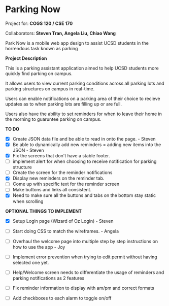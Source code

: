 # Parking Now

Project for: **COGS 120 / CSE 170**

Collaborators: **Steven Tran, Angela Liu, Chiao Wang**

Park Now is a mobile web app design to assist UCSD students in the horrendous task known as parking

**Project Description**

This is a parking assistant application aimed to help UCSD students more quickly find 
parking on campus.

It allows users to view current parking conditions across all parking lots and 
parking structures on campus in real-time.

Users can enable notifications on a parking area of their choice to recieve updates
as to when parking lots are filling up or are full. 

Users also have the ability to set reminders for when to leave their home in the 
morning to guaruntee parking on campus. 

**TO DO**

* [x] Create JSON data file and be able to read in onto the page. - Steven
* [x] Be able to dynamically add new reminders = adding new items into the JSON - Steven
* [x] Fix the screens that don't have a stable footer.
* [ ] implement alert for when choosing to receive notification for parking structure
* [ ] Create the screen for the reminder notifications
* [x] Display new reminders on the reminder tab. 
* [ ] Come up with specific text for the reminder screen
* [ ] Make buttons and links all consistent.
* [x] Need to make sure all the buttons and tabs on the bottom stay static when scrolling

**OPTIONAL THINGS TO IMPLEMENT**
* [x] Setup Login page (Wizard of Oz Login) - Steven
* [ ] Start doing CSS to match the wireframes. - Angela
* [ ] Overhaul the welcome page into multiple step by step instructions on how to use the app - Joy
* [ ] Implement error prevention when trying to edit permit without having selected one yet. 
* [ ] Help/Welcome screen needs to differentiate the usage of reminders and parking notifications as 2 features
* [ ] Fix reminder information to display with am/pm and correct formats
* [ ] Add checkboxes to each alarm to toggle on/off


